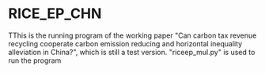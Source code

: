 # RICE_EP_CHN
TThis is the running program of the working paper "Can carbon tax revenue recycling cooperate carbon emission reducing and horizontal inequality alleviation in China?", which is still a test version. 
"riceep_mul.py" is used to run the program
